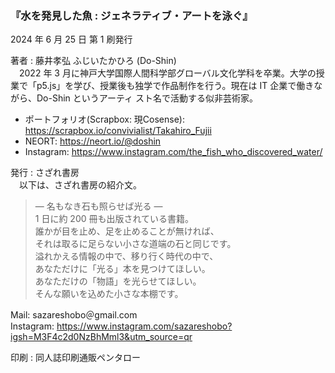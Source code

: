 ### 『水を発見した魚 : ジェネラティブ・アートを泳ぐ』  
2024 年 6 月 25 日 第 1 刷発行  

著者 : 藤井孝弘 ふじいたかひろ (Do-Shin)  
　2022 年 3 月に神戸大学国際人間科学部グローバル文化学科を卒業。大学の授業で「p5.js」を学び、授業後も独学で作品制作を行う。現在は IT 企業で働きながら、Do-Shin というアーティ
スト名で活動する似非芸術家。  
- ポートフォリオ(Scrapbox: 現Cosense): https://scrapbox.io/convivialist/Takahiro_Fujii
- NEORT: https://neort.io/@doshin
- Instagram: https://www.instagram.com/the_fish_who_discovered_water/
  

発行 : さざれ書房  
　以下は、さざれ書房の紹介文。  
> ― 名もなき石も照らせば光る ―  
1 日に約 200 冊も出版されている書籍。  
誰かが目を止め、足を止めることが無ければ、  
それは取るに足らない小さな道端の石と同じです。  
溢れかえる情報の中で、移り行く時代の中で、  
あなただけに「光る」本を見つけてほしい。  
あなただけの「物語」を光らせてほしい。  
そんな願いを込めた小さな本棚です。
> 

Mail: sazareshobo＠gmail.com  
Instagram: https://www.instagram.com/sazareshobo?igsh=M3F4c2d0NzBhMml3&utm_source=qr  

印刷 : 同人誌印刷通販ペンタロー  
